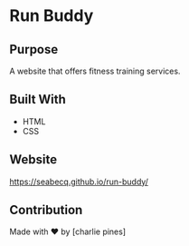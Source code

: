 # Run Buddy

## Purpose
A website that offers fitness training services.

## Built With
* HTML
* CSS

## Website
https://seabecq.github.io/run-buddy/

## Contribution
Made with ❤️ by [charlie pines]
